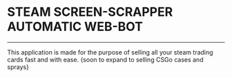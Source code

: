 # STEAM SCREEN-SCRAPPER AUTOMATIC WEB-BOT
---
This application is made for the purpose of selling all your steam trading cards fast and with ease.
{soon to expand to selling CSGo cases and sprays}
